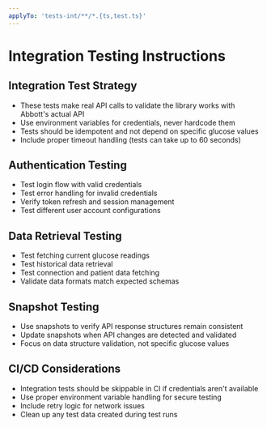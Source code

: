 ```yaml
---
applyTo: 'tests-int/**/*.{ts,test.ts}'
---
```


# Integration Testing Instructions

## Integration Test Strategy

- These tests make real API calls to validate the library works with Abbott's actual API
- Use environment variables for credentials, never hardcode them
- Tests should be idempotent and not depend on specific glucose values
- Include proper timeout handling (tests can take up to 60 seconds)

## Authentication Testing

- Test login flow with valid credentials
- Test error handling for invalid credentials
- Verify token refresh and session management
- Test different user account configurations

## Data Retrieval Testing

- Test fetching current glucose readings
- Test historical data retrieval
- Test connection and patient data fetching
- Validate data formats match expected schemas

## Snapshot Testing

- Use snapshots to verify API response structures remain consistent
- Update snapshots when API changes are detected and validated
- Focus on data structure validation, not specific glucose values

## CI/CD Considerations

- Integration tests should be skippable in CI if credentials aren't available
- Use proper environment variable handling for secure testing
- Include retry logic for network issues
- Clean up any test data created during test runs
